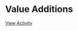 # Value Additions

[View Activity](https://sites.research.google/datacardsplaybook/activities/value-additions)
